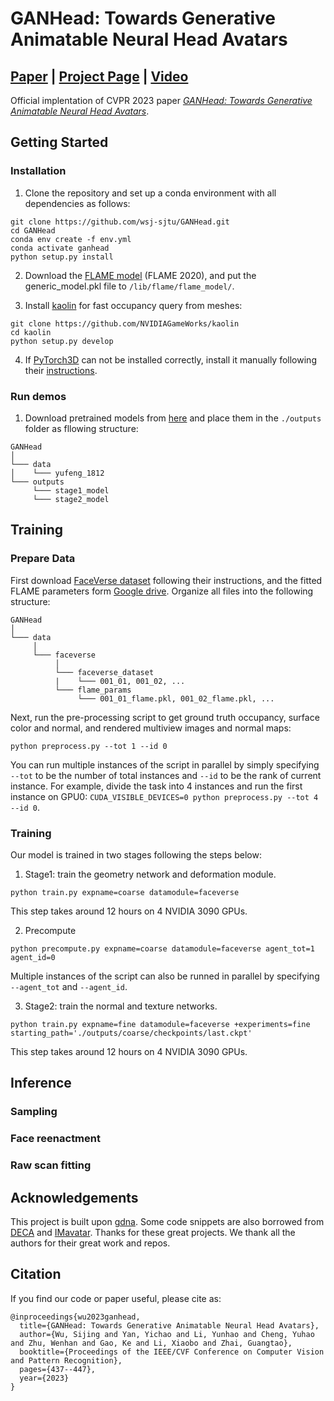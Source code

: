 # GANHead: Towards Generative Animatable Neural Head Avatars
## [Paper](https://openaccess.thecvf.com/content/CVPR2023/papers/Wu_GANHead_Towards_Generative_Animatable_Neural_Head_Avatars_CVPR_2023_paper.pdf) | [Project Page](https://wsj-sjtu.github.io/GANHead/) | [Video](https://www.youtube.com/watch?v=Cg0ubzo7DXk)
Official implentation of CVPR 2023 paper [*GANHead: Towards Generative Animatable Neural Head Avatars*](https://openaccess.thecvf.com/content/CVPR2023/papers/Wu_GANHead_Towards_Generative_Animatable_Neural_Head_Avatars_CVPR_2023_paper.pdf).

## Getting Started
### Installation
1. Clone the repository and set up a conda environment with all dependencies as follows:
```
git clone https://github.com/wsj-sjtu/GANHead.git
cd GANHead
conda env create -f env.yml
conda activate ganhead
python setup.py install
```

2. Download the [FLAME model](https://flame.is.tue.mpg.de/download.php) (FLAME 2020), and put the generic_model.pkl file to `/lib/flame/flame_model/`.

3. Install [kaolin](https://kaolin.readthedocs.io/en/latest/notes/installation.html) for fast occupancy query from meshes:
```
git clone https://github.com/NVIDIAGameWorks/kaolin
cd kaolin
python setup.py develop
```

4. If [PyTorch3D](https://github.com/facebookresearch/pytorch3d) can not be installed correctly, install it manually following their [instructions](https://github.com/facebookresearch/pytorch3d/blob/main/INSTALL.md).

### Run demos
1. Download pretrained models from [here](https://drive.google.com/file/d/1R1QLxiMAHiLmcQGHGcDfu0yHp5JcKaEV/view?usp=drive_link) and place them in the `./outputs` folder as fllowing structure:
```
GANHead
│
└─── data
│    └─── yufeng_1812
└─── outputs
     └─── stage1_model
     └─── stage2_model
```




## Training
### Prepare Data
First download [FaceVerse dataset](https://github.com/LizhenWangT/FaceVerse-Dataset) following their instructions, and the fitted FLAME parameters form [Google drive](https://drive.google.com/file/d/1W-r6H573sKW_euG1zjiEgqsSaO_aVvld/view?usp=drive_link). Organize all files into the following structure:
```
GANHead
│
└─── data
     │
     └─── faceverse
          │
          └─── faceverse_dataset
          |    └─── 001_01, 001_02, ...
          └─── flame_params
               └─── 001_01_flame.pkl, 001_02_flame.pkl, ...
```
Next, run the pre-processing script to get ground truth occupancy, surface color and normal, and rendered multiview images and normal maps:
```
python preprocess.py --tot 1 --id 0
```
You can run multiple instances of the script in parallel by simply specifying `--tot` to be the number of total instances and `--id` to be the rank of current instance. For example, divide the task into 4 instances and run the first instance on GPU0: `CUDA_VISIBLE_DEVICES=0 python preprocess.py --tot 4 --id 0`.

### Training
Our model is trained in two stages following the steps below:
1. Stage1: train the geometry network and deformation module.
```
python train.py expname=coarse datamodule=faceverse
```
This step takes around 12 hours on 4 NVIDIA 3090 GPUs.

2. Precompute
```
python precompute.py expname=coarse datamodule=faceverse agent_tot=1 agent_id=0
```
Multiple instances of the script can also be runned in parallel by specifying `--agent_tot` and `--agent_id`.

3. Stage2: train the normal and texture networks.
```
python train.py expname=fine datamodule=faceverse +experiments=fine starting_path='./outputs/coarse/checkpoints/last.ckpt'
```
This step takes around 12 hours on 4 NVIDIA 3090 GPUs.

## Inference
### Sampling
### Face reenactment
### Raw scan fitting

## Acknowledgements
This project is built upon [gdna](https://github.com/xuchen-ethz/gdna). Some code snippets are also borrowed from [DECA](https://github.com/yfeng95/DECA) and [IMavatar](https://github.com/zhengyuf/IMavatar). Thanks for these great projects. We thank all the authors for their great work and repos.

## Citation
If you find our code or paper useful, please cite as:
```
@inproceedings{wu2023ganhead,
  title={GANHead: Towards Generative Animatable Neural Head Avatars},
  author={Wu, Sijing and Yan, Yichao and Li, Yunhao and Cheng, Yuhao and Zhu, Wenhan and Gao, Ke and Li, Xiaobo and Zhai, Guangtao},
  booktitle={Proceedings of the IEEE/CVF Conference on Computer Vision and Pattern Recognition},
  pages={437--447},
  year={2023}
}
